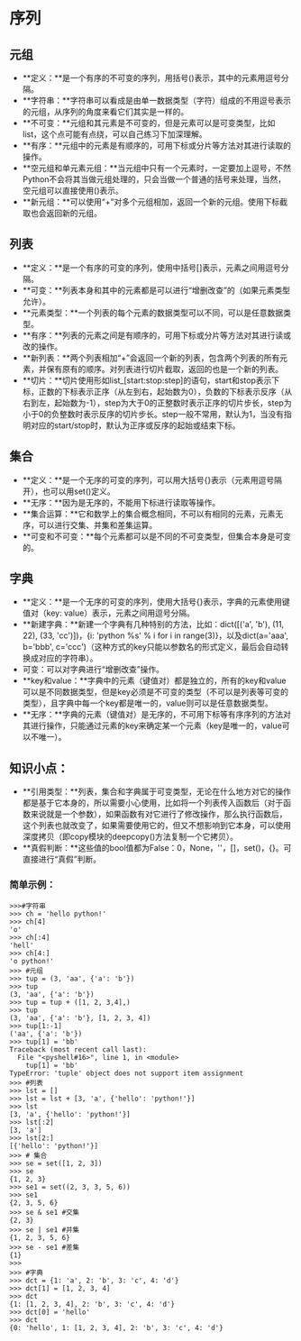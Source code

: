 # 序列

## 元组

* **定义：**是一个有序的不可变的序列，用括号\(\)表示，其中的元素用逗号分隔。
* **字符串：**字符串可以看成是由单一数据类型（字符）组成的不用逗号表示的元组，从序列的角度来看它们其实是一样的。
* **不可变：**元组和其元素是不可变的，但是元素可以是可变类型，比如list，这个点可能有点绕，可以自己练习下加深理解。
* **有序：**元组中的元素是有顺序的，可用下标或分片等方法对其进行读取的操作。
* **空元组和单元素元组：**当元组中只有一个元素时，一定要加上逗号，不然Python不会将其当做元组处理的，只会当做一个普通的括号来处理，当然，空元组可以直接使用\(\)表示。
* **新元组：**可以使用“+”对多个元组相加，返回一个新的元组。使用下标截取也会返回新的元组。

## 列表

* **定义：**是一个有序的可变的序列，使用中括号\[\]表示，元素之间用逗号分隔。
* **可变：**列表本身和其中的元素都是可以进行“增删改查”的（如果元素类型允许）。
* **元素类型：**一个列表的每个元素的数据类型可以不同，可以是任意数据类型。
* **有序：**列表的元素之间是有顺序的，可用下标或分片等方法对其进行读或改的操作。
* **新列表：**两个列表相加“+”会返回一个新的列表，包含两个列表的所有元素，并保有原有的顺序。对列表进行切片截取，返回的也是一个新的列表。
* **切片：**切片使用形如list\_\[start:stop:step\]的语句，start和stop表示下标，正数的下标表示正序（从左到右，起始数为0），负数的下标表示反序（从右到左，起始数为-1），step为大于0的正整数时表示正序的切片步长，step为小于0的负整数时表示反序的切片步长。step一般不常用，默认为1，当没有指明对应的start/stop时，默认为正序或反序的起始或结束下标。

## 集合

* **定义：**是一个无序的可变的序列，可以用大括号{}表示（元素用逗号隔开），也可以用set\(\)定义。
* **无序：**因为是无序的，不能用下标进行读取等操作。
* **集合运算：**它和数学上的集合概念相同，不可以有相同的元素，元素无序，可以进行交集、并集和差集运算。
* **可变和不可变：**每个元素都可以是不同的不可变类型，但集合本身是可变的。

## 字典

* **定义：**是一个无序的可变的序列，使用大括号{}表示，字典的元素使用键值对（key: value）表示，元素之间用逗号分隔。
* **新建字典：**新建一个字典有几种特别的方法，比如：dict\(\[\('a', 'b'\), \(11, 22\), \(33, 'cc'\)\]\)，{i: 'python %s' % i for i in range\(3\)}，以及dict\(a='aaa', b='bbb', c='ccc'\)（这种方式的key只能以参数名的形式定义，最后会自动转换成对应的字符串）。
* 可变：可以对字典进行“增删改查”操作。
* **key和value：**字典中的元素（键值对）都是独立的，所有的key和value可以是不同数据类型，但是key必须是不可变的类型（不可以是列表等可变的类型），且字典中每一个key都是唯一的，value则可以是任意数据类型。
* **无序：**字典的元素（键值对）是无序的，不可用下标等有序序列的方法对其进行操作，只能通过元素的key来确定某一个元素（key是唯一的，value可以不唯一）。

## 知识小点：

* **引用类型：**列表，集合和字典属于可变类型，无论在什么地方对它的操作都是基于它本身的，所以需要小心使用，比如将一个列表传入函数后（对于函数来说就是一个参数），如果函数有对它进行了修改操作，那么执行函数后，这个列表也就改变了，如果需要使用它的，但又不想影响到它本身，可以使用深度拷贝（即copy模块的deepcopy\(\)方法复制一个它拷贝）。
* **真假判断：**这些值的bool值都为False：0，None，''，\[\]，set\(\)，{}。可直接进行“真假”判断。

### 简单示例：

```text
>>>#字符串
>>> ch = 'hello python!'
>>> ch[4]
'o'
>>> ch[:4]
'hell'
>>> ch[4:]
'o python!'
>>> #元组
>>> tup = (3, 'aa', {'a': 'b'})
>>> tup
(3, 'aa', {'a': 'b'})
>>> tup = tup + ([1, 2, 3,4],)
>>> tup
(3, 'aa', {'a': 'b'}, [1, 2, 3, 4])
>>> tup[1:-1]
('aa', {'a': 'b'})
>>> tup[1] = 'bb'
Traceback (most recent call last):
  File "<pyshell#16>", line 1, in <module>
    tup[1] = 'bb'
TypeError: 'tuple' object does not support item assignment
>>> #列表
>>> lst = []
>>> lst = lst + [3, 'a', {'hello': 'python!'}]
>>> lst
[3, 'a', {'hello': 'python!'}]
>>> lst[:2]
[3, 'a']
>>> lst[2:]
[{'hello': 'python!'}]
>>> # 集合
>>> se = set([1, 2, 3])
>>> se
{1, 2, 3}
>>> se1 = set((2, 3, 3, 5, 6))
>>> se1
{2, 3, 5, 6}
>>> se & se1 #交集
{2, 3}
>>> se | se1 #并集
{1, 2, 3, 5, 6}
>>> se - se1 #差集
{1}
>>>
>>> #字典
>>> dct = {1: 'a', 2: 'b', 3: 'c', 4: 'd'}
>>> dct[1] = [1, 2, 3, 4]
>>> dct
{1: [1, 2, 3, 4], 2: 'b', 3: 'c', 4: 'd'}
>>> dct[0] = 'hello'
>>> dct
{0: 'hello', 1: [1, 2, 3, 4], 2: 'b', 3: 'c', 4: 'd'}
```

